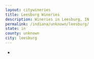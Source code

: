 ```yaml
---
layout: citywineries
title: Leesburg Wineries
description: Wineries in Leesburg, IN
permalink: /indiana/unknown/leesburg/
state: in
county: unknown
city: leesburg
---
```

-
